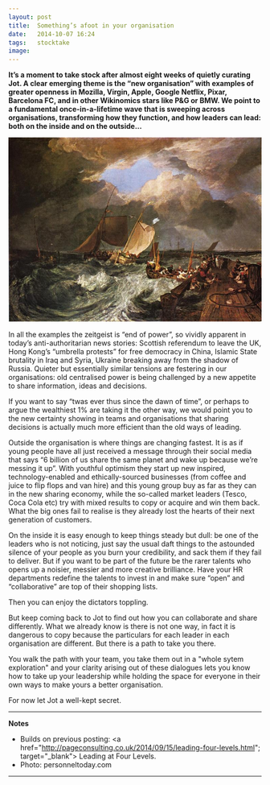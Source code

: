 ```yaml
---
layout: post
title:  Something’s afoot in your organisation
date:   2014-10-07 16:24
tags: 	stocktake
image:
---
```


**It’s a moment to take stock after almost eight weeks of quietly curating Jot. A clear emerging theme is the “new organisation” with examples of greater openness in Mozilla, Virgin, Apple, Google Netflix, Pixar, Barcelona FC, and in other Wikinomics stars like P&G or BMW. We point to a fundamental once-in-a-lifetime wave that is sweeping across organisations, transforming how they function, and how leaders can lead: both on the inside and on the outside...**

![](/libb/images/turner-calais.jpg)

In all the examples the zeitgeist is “end of power”, so vividly apparent in today’s anti-authoritarian news stories: Scottish referendum to leave the UK, Hong Kong’s “umbrella protests” for free democracy in China, Islamic State brutality in Iraq and Syria, Ukraine breaking away from the shadow of Russia. Quieter but essentially similar tensions are festering in our organisations: old centralised power is being challenged by a new appetite to share information, ideas and decisions. 

If you want to say “twas ever thus since the dawn of time”, or perhaps to argue the wealthiest 1% are taking it the other way, we would point you to the new certainty showing in teams and organisations that sharing decisions is actually much more efficient than the old ways of leading. 

Outside the organisation is where things are changing fastest. It is as if young people have all just received a message through their social media that says “6 billion of us share the same planet and wake up because we’re messing it up”.  With youthful optimism they start up new inspired, technology-enabled and ethically-sourced businesses (from coffee and juice to flip flops and van hire) and this young group buy as far as they can in the new sharing economy, while the so-called market leaders (Tesco, Coca Cola etc) try with mixed results to copy or acquire and win them back. What the big ones fail to realise is they already lost the hearts of their next generation of customers.

On the inside it is easy enough to keep things steady but dull: be one of the leaders who is not noticing, just say the usual daft things to the astounded silence of your people as you burn your credibility, and sack them if they fail to deliver. But if you want to be part of the future be the rarer talents who opens up a noisier, messier and more creative brilliance.  Have your HR departments redefine the talents to invest in and make sure “open” and “collaborative” are top of their shopping lists. 

Then you can enjoy the dictators toppling.

But keep coming back to Jot to find out how you can collaborate and share differently. What we already know is there is not one way, in fact it is dangerous to copy because the particulars for each leader in each organisation are different. But there is a path to take you there. 

You walk the path with your team, you take them out in a "whole sytem exploration" and your clarity arising out of these dialogues lets you know how to take up your leadership while holding the space for everyone in their own ways to make yours a better organisation.  
 
For now let Jot a well-kept secret.

__________________
<b>Notes</b>

* Builds on previous posting: <a href="http://pageconsulting.co.uk/2014/09/15/leading-four-levels.html"; target="_blank"> Leading at Four Levels. </a>
* Photo: personneltoday.com

__________________







